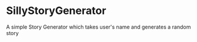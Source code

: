 # SillyStoryGenerator
 A simple Story Generator which takes user's name and generates a random story
